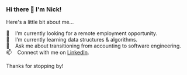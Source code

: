 ### Hi there 👋 I'm Nick!

Here's a little bit about me...

🔭 &nbsp; &nbsp;I’m currently looking for a remote employment opportunity.    
🌱 &nbsp; &nbsp;I’m currently learning data structures & algorithms.    
💬 &nbsp; &nbsp;Ask me about transitioning from accounting to software engineering.    
📫 &nbsp; &nbsp;Connect with me on [LinkedIn](https://www.linkedin.com/in/nick-abate/).          
    
Thanks for stopping by!

<!--
**nickabate/nickabate** is a ✨ _special_ ✨ repository because its `README.md` (this file) appears on your GitHub profile.

Here are some ideas to get you started:

- 🔭 I’m currently working on ...
- 🌱 I’m currently learning ...
- 👯 I’m looking to collaborate on ...
- 🤔 I’m looking for help with ...
- 💬 Ask me about ...
- 📫 How to reach me: ...
- 😄 Pronouns: ...
- ⚡ Fun fact: ...
-->
